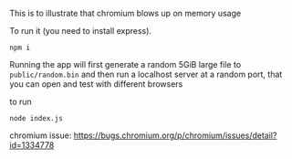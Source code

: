 This is to illustrate that chromium blows up on memory usage

To run it (you need to install express). 
```
npm i
```
Running the app will first generate a random 5GiB large file to `public/random.bin` and then run a localhost server at a random port, that you can open and test with different browsers

to run
```
node index.js
```

chromium issue: https://bugs.chromium.org/p/chromium/issues/detail?id=1334778
